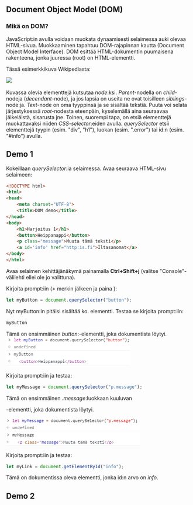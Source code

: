 ## Document Object Model (DOM)

### Mikä on DOM?

JavaScript:in avulla voidaan muokata dynaamisesti selaimessa auki olevaa HTML-sivua. Muokkaaminen tapahtuu DOM-rajapinnan kautta (Document Object Model Interface). DOM esittää HTML-dokumentin puumaisena rakenteena, jonka juuressa (root) on HTML-elementti.  

Tässä esimerkkikuva Wikipediasta:

![](https://upload.wikimedia.org/wikipedia/commons/thumb/5/5a/DOM-model.svg/428px-DOM-model.svg.png)

Kuvassa olevia elementtejä kutsutaa _node_:ksi. _Parent_-nodella on _child_-nodeja (_decendant_-node), ja jos lapsia on useita ne ovat toisilleen _siblings_-node:ja. _Text_-node on oma tyyppinsä ja se sisältää tekstiä. Puuta voi selata järjestyksessä _root_-nodesta eteenpäin, kyselemällä aina seuraavaa jälkeläistä, sisarusta jne. Toinen, suorempi tapa, on etsiä elementtejä muokattavaksi niiden _CSS-selector_:eiden avulla. _querySelector_ etsii elementtejä tyypin (esim. "div", "h1"), luokan (esim. ".error") tai id:n (esim. "#info") avulla.  

## Demo 1
Kokeillaan _querySelector_:ia selaimessa. Avaa seuraava HTML-sivu selaimeen:

```html
<!DOCTYPE html>
<html>
<head>
    <meta charset="UTF-8">
    <title>DOM demo</title>
</head>
<body>
    <h1>Harjoitus 1</h1>
    <button>Heippanappi</button>
    <p class="message">Muuta tämä teksti</p>
    <a id='info' href="http:is.fi">Iltasanomat</a>
</body>
</html>
```

Avaa selaimen kehittäjänäkymä painamalla **Ctrl+Shift+j** (valitse "Console"-välilehti ellei ole jo valittuna). 

Kirjoita prompt:iin (> merkin jälkeen ja paina <enter>):

```js
let myButton = document.querySelector("button");
```

Nyt myButton:in pitäisi sisältää ko. elementti. Testaa se kirjoita prompt:iin:

```js
myButton
```

Tämä on ensimmäinen _button_:-elementti, joka dokumentista löytyi.
![QuerySelectorin kokeilua Chrome:n kehittäjänäkymässä](./img/queryselector_button.png)

Kirjoita prompt:iin ja testaa:

```js
let myMessage = document.querySelector("p.message");
```

Tämä on ensimmäinen _.message_:luokkaan kuuluvan <p>-elementti, joka dokumentista löytyi.

![QuerySelectorin kokeilua Chrome:n kehittäjänäkymässä](./img/queryselector_p.message.png)

Kirjoita prompt:iin ja testaa:

```js
let myLink = document.getElementById("info");
```

Tämä on dokumentissa oleva elementti, jonka id:n arvo on _info_.

## Demo 2

